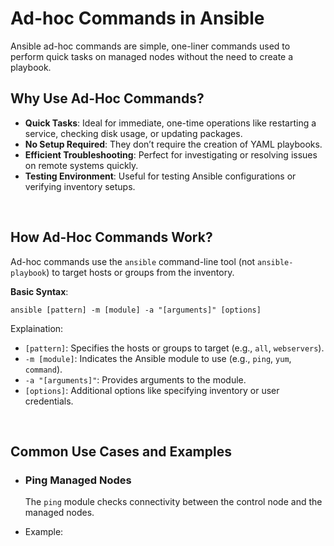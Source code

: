 # Ad-hoc Commands in Ansible

Ansible ad-hoc commands are simple, one-liner commands used to perform quick tasks on managed nodes without the need to create a playbook.

## Why Use Ad-Hoc Commands?

- **Quick Tasks**: Ideal for immediate, one-time operations like restarting a service, checking disk usage, or updating packages.
- **No Setup Required**: They don’t require the creation of YAML playbooks.
- **Efficient Troubleshooting**: Perfect for investigating or resolving issues on remote systems quickly.
- **Testing Environment**: Useful for testing Ansible configurations or verifying inventory setups.

<br>

## How Ad-Hoc Commands Work?

Ad-hoc commands use the ```ansible``` command-line tool (not ```ansible-playbook```) to target hosts or groups from the inventory.

**Basic Syntax**:

```
ansible [pattern] -m [module] -a "[arguments]" [options]
```

Explaination:
- ```[pattern]```: Specifies the hosts or groups to target (e.g., ```all```, ```webservers```).
- ```-m [module]```: Indicates the Ansible module to use (e.g., ```ping```, ```yum```, ```command```).
- ```-a "[arguments]"```: Provides arguments to the module.
- ```[options]```: Additional options like specifying inventory or user credentials.

<br>

## Common Use Cases and Examples

- ### Ping Managed Nodes

  The ```ping``` module checks connectivity between the control node and the managed nodes.

- Example:
  
  ```
  
  ```
